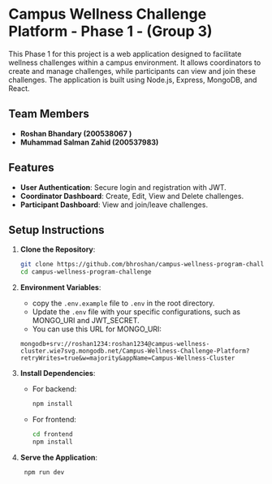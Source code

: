 # Campus Wellness Challenge Platform - Phase 1 - (Group 3)

This Phase 1 for this project is a web application designed to facilitate wellness challenges within a campus environment. It allows coordinators to create and manage challenges, while participants can view and join these challenges. The application is built using Node.js, Express, MongoDB, and React.

## Team Members
- **Roshan Bhandary (200538067
)**
- **Muhammad Salman Zahid (200537983)**
## Features
- **User Authentication**: Secure login and registration with JWT.
- **Coordinator Dashboard**: Create, Edit, View and Delete challenges.
- **Participant Dashboard**: View and join/leave challenges.

## Setup Instructions
1. **Clone the Repository**: 
   ```bash
   git clone https://github.com/bhroshan/campus-wellness-program-challenge.git
   cd campus-wellness-program-challenge
    ``` 
2. **Environment Variables**:
   - copy the `.env.example` file to `.env` in the root directory.
   - Update the `.env` file with your specific configurations, such as MONGO_URI and JWT_SECRET.
   - You can use this URL for MONGO_URI: 
    ```
    mongodb+srv://roshan1234:roshan1234@campus-wellness-cluster.wie7svg.mongodb.net/Campus-Wellness-Challenge-Platform?retryWrites=true&w=majority&appName=Campus-Wellness-Cluster
   ```

3. **Install Dependencies**:
   - For backend:
     ```bash
     npm install
     ```
   - For frontend:
     ```bash
     cd frontend
     npm install
     ```
4. **Serve the Application**:
   ```bash
    npm run dev
    ```
